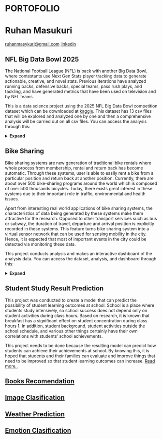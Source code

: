 # PORTOFOLIO

# Ruhan Masukuri
ruhanmasykuri@gmail.com
[linkedin](https://www.linkedin.com/in/ruhan-masykuri-5310a41bb/)

## NFL Big Data Bowl 2025
The National Football League (NFL) is back with another Big Data Bowl, where contestants use Next Gen Stats player tracking data to generate actionable, creative, and novel stats. Previous iterations have analyzed running backs, defensive backs, special teams, pass rush plays, and tackling, and have generated metrics that have been used on television and by NFL teams.

This is a data science project using the 2025 NFL Big Data Bowl competition dataset which can be downloaded at [kaggle](https://www.kaggle.com/competitions/nfl-big-data-bowl-2025/data?select=games.csv).
This dataset has 13 csv files that will be explored and analyzed one by one and then a comprehensive analysis will be carried out on all csv files. You can access the analysis through this:
<details>
  <summary><strong>Expand</strong></summary>
  <ul>
    <li><a href="https://github.com/hanru789/NFL-Big-Data-Bowl-2025/blob/main/about-games.ipynb">games.csv</a></li>
    <li><a href="https://github.com/hanru789/NFL-Big-Data-Bowl-2025/blob/main/about-players.ipynb">players.csv</a></li>
    <li><a href="https://www.kaggle.com/code/hanru789/about-plays?scriptVersionId=212405139"> plays.csv</a></li>
    <li>player_play.csv</li>
    <li>tracking_week_1.csv</li>
    <li>tracking_week_2.csv</li>
    <li>tracking_week_3.csv</li>
    <li>tracking_week_4.csv</li>
    <li>tracking_week_5.csv</li>
    <li>tracking_week_6.csv</li>
    <li>tracking_week_7.csv</li>
    <li>tracking_week_8.csv</li>
    <li>tracking_week_9.csv</li>
    <li>Conclusion</li>
  </ul>
</details>


## Bike Sharing
Bike sharing systems are new generation of traditional bike rentals where whole process from membership, rental and return 
back has become automatic. Through these systems, user is able to easily rent a bike from a particular position and return 
back at another position. Currently, there are about over 500 bike-sharing programs around the world which is composed of 
over 500 thousands bicycles. Today, there exists great interest in these systems due to their important role in traffic, 
environmental and health issues. 

Apart from interesting real world applications of bike sharing systems, the characteristics of data being generated by
these systems make them attractive for the research. Opposed to other transport services such as bus or subway, the duration
of travel, departure and arrival position is explicitly recorded in these systems. This feature turns bike sharing system into
a virtual sensor network that can be used for sensing mobility in the city. Hence, it is expected that most of important
events in the city could be detected via monitoring these data.

This project conducts analysis and makes an interactive dashboard of the analysis data. You can access the dataset, analysis, and dashboard through this: 
<details>
  <summary><strong>Expand</strong></summary>
  <ul>
    <li><a href="https://github.com/hanru789/bike_sharing/tree/main/bike_sharing_dataset">Dataset</a></li>
    <li><a href="https://github.com/hanru789/bike_sharing/blob/main/Proyek%20Analisis%20Data.ipynb">Analysis</a></li>
    <li><a href="https://bikesharing-s9xhfypjcgcng7yemj6hpq.streamlit.app">Dashboard</a></li>
  </ul>
</details>

## Student Study Result Prediction
This project was conducted to create a model that can predict the possibility of student learning outcomes at school. School is a place where students study intensively, so school success does not depend only on student activities during class hours. Based on research, it is known that breakfast has a significant effect on student concentration during class hours 1. In addition, student background, student activities outside the school schedule, and various other things certainly have their own correlations with students' school achievements.

This project needs to be done because the resulting model can predict how students can achieve their achievements at school. By knowing this, it is hoped that students and their families can evaluate and improve things that need to be improved so that student learning outcomes can increase.
<a href="https://github.com/hanru789/Student-Study-Result-Prediction">Read more..</a>

## <a href="https://github.com/hanru789/books-recomendation/blob/main/Books_recomendation.ipynb">Books Recomendation</a>

## <a href="https://github.com/hanru789/books-recomendation/blob/main/Image_clasification.ipynb">Image Clasification</a>

## <a href="https://github.com/hanru789/books-recomendation/blob/main/Weather_prediction.ipynb">Weather Prediction</a>

## <a href="https://github.com/hanru789/books-recomendation/blob/main/emotion_clasification.ipynb">Emotion Clasification</a>

